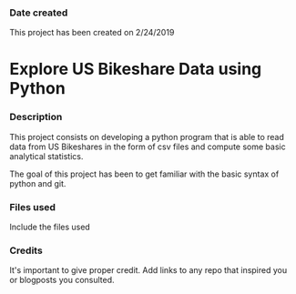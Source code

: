 ### Date created
This project has been created on 2/24/2019

# Explore US Bikeshare Data using Python

### Description
This project consists on developing a python program that is able to read data from US Bikeshares in the form of csv files and compute some basic analytical statistics.

The goal of this project has been to get familiar with the basic syntax of python and git.

### Files used
Include the files used

### Credits
It's important to give proper credit. Add links to any repo that inspired you or blogposts you consulted.
